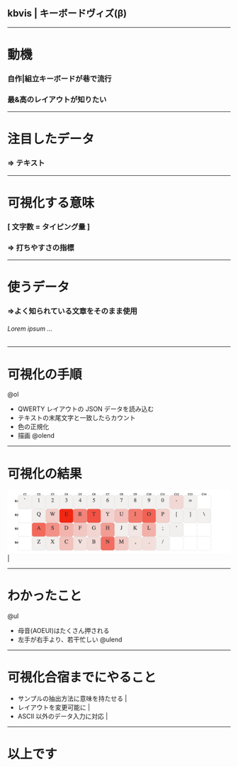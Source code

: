 ## kbvis | キーボードヴィズ(β)

---

# 動機

### 自作|組立キーボードが巷で流行

### 最&高のレイアウトが知りたい

---

# 注目したデータ

### => テキスト

---

# 可視化する意味

### [ 文字数 = タイピング量 ]

### => 打ちやすさの指標

---

# 使うデータ

### =>よく知られている文章をそのまま使用

###### Lorem ipsum ...

---

# 可視化の手順

@ol

* QWERTY レイアウトの JSON データを読み込む
* テキストの末尾文字と一致したらカウント
* 色の正規化
* 描画
  @olend

---

# 可視化の結果

![result](img/kbvis001.png) |

---

# わかったこと

@ul

* 母音(AOEUI)はたくさん押される
* 左手が右手より、若干忙しい
  @ulend

---

# 可視化合宿までにやること

* サンプルの抽出方法に意味を持たせる |
* レイアウトを変更可能に |
* ASCII 以外のデータ入力に対応 |

---

# 以上です
